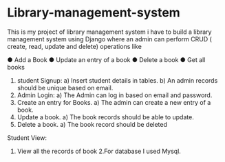# Library-management-system
This is my project of library management system i have to build a library management system using Django where an admin can
perform CRUD ( create, read, update and delete) operations like

● Add a Book
● Update an entry of a book
● Delete a book
● Get all books
1. student Signup:
a) Insert student details in tables.
b) An admin records should be unique based on email. 
2. Admin Login:
a) The Admin can log in based on email and password.
3. Create an entry for Books.
a) The admin can create a new entry of a book.
5. Update a book.
a) The book records should be able to update.
6. Delete a book.
a) The book record should be deleted

Student View:
1. View all the records of book
2.For database I used Mysql. 
